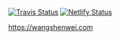 [![Travis Status](https://travis-ci.com/weareoutman/wangshenwei.com.svg?branch=master)](https://travis-ci.com/weareoutman/wangshenwei.com) [![Netlify Status](https://api.netlify.com/api/v1/badges/b870b737-dd95-449a-b3bc-1874f26b79f4/deploy-status)](https://app.netlify.com/sites/youthful-euler-f80955/deploys)

https://wangshenwei.com
